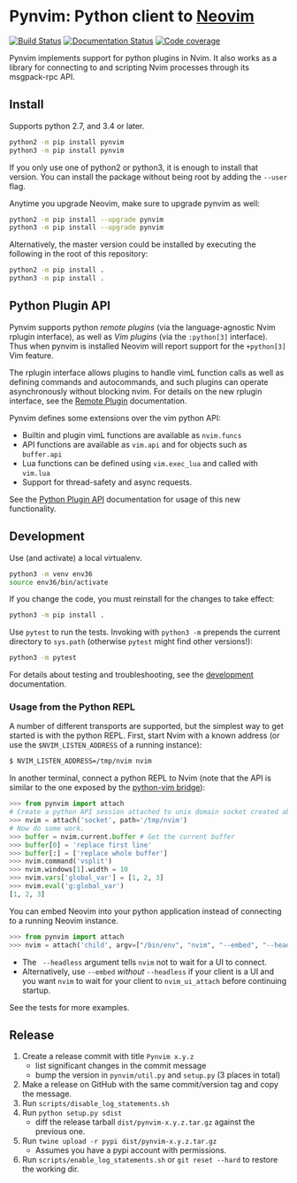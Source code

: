 Pynvim: Python client to [Neovim](https://github.com/neovim/neovim)
===================================================================

[![Build Status](https://travis-ci.org/neovim/pynvim.svg?branch=master)](https://travis-ci.org/neovim/pynvim)
[![Documentation Status](https://readthedocs.org/projects/pynvim/badge/?version=latest)](http://pynvim.readthedocs.io/en/latest/?badge=latest)
[![Code coverage](https://codecov.io/gh/neovim/pynvim/branch/master/graph/badge.svg)](https://codecov.io/gh/neovim/pynvim)

Pynvim implements support for python plugins in Nvim. It also works as a library for
connecting to and scripting Nvim processes through its msgpack-rpc API.

Install
-------

Supports python 2.7, and 3.4 or later.

```sh
python2 -m pip install pynvim
python3 -m pip install pynvim
```

If you only use one of python2 or python3, it is enough to install that
version. You can install the package without being root by adding the `--user`
flag.

Anytime you upgrade Neovim, make sure to upgrade pynvim as well:
```sh
python2 -m pip install --upgrade pynvim
python3 -m pip install --upgrade pynvim
```

Alternatively, the master version could be installed by executing the following
in the root of this repository:
```sh
python2 -m pip install .
python3 -m pip install .
```

Python Plugin API
-----------------

Pynvim supports python _remote plugins_ (via the language-agnostic Nvim rplugin
interface), as well as _Vim plugins_ (via the `:python[3]` interface). Thus when
pynvim is installed Neovim will report support for the `+python[3]` Vim feature.

The rplugin interface allows plugins to handle vimL function calls as well as
defining commands and autocommands, and such plugins can operate asynchronously
without blocking nvim.  For details on the new rplugin interface,
see the [Remote Plugin](http://pynvim.readthedocs.io/en/latest/usage/remote-plugins.html) documentation.

Pynvim defines some extensions over the vim python API:

* Builtin and plugin vimL functions are available as `nvim.funcs`
* API functions are available as `vim.api` and for objects such as `buffer.api`
* Lua functions can be defined using `vim.exec_lua` and called with `vim.lua`
* Support for thread-safety and async requests.

See the [Python Plugin API](http://pynvim.readthedocs.io/en/latest/usage/python-plugin-api.html) documentation for usage of this new functionality.

Development
-----------

Use (and activate) a local virtualenv.

```sh
python3 -m venv env36
source env36/bin/activate
```

If you change the code, you must reinstall for the changes to take effect:

```sh
python3 -m pip install .
```

Use `pytest` to run the tests. Invoking with `python3 -m` prepends the current
directory to `sys.path` (otherwise `pytest` might find other versions!):

```sh
python3 -m pytest
```

For details about testing and troubleshooting, see the
[development](http://pynvim.readthedocs.io/en/latest/development.html)
documentation.

### Usage from the Python REPL

A number of different transports are supported, but the simplest way to get
started is with the python REPL. First, start Nvim with a known address (or use
the `$NVIM_LISTEN_ADDRESS` of a running instance):

```sh
$ NVIM_LISTEN_ADDRESS=/tmp/nvim nvim
```

In another terminal, connect a python REPL to Nvim (note that the API is similar
to the one exposed by the [python-vim
bridge](http://vimdoc.sourceforge.net/htmldoc/if_pyth.html#python-vim)):

```python
>>> from pynvim import attach
# Create a python API session attached to unix domain socket created above:
>>> nvim = attach('socket', path='/tmp/nvim')
# Now do some work. 
>>> buffer = nvim.current.buffer # Get the current buffer
>>> buffer[0] = 'replace first line'
>>> buffer[:] = ['replace whole buffer']
>>> nvim.command('vsplit')
>>> nvim.windows[1].width = 10
>>> nvim.vars['global_var'] = [1, 2, 3]
>>> nvim.eval('g:global_var')
[1, 2, 3]
```

You can embed Neovim into your python application instead of connecting to
a running Neovim instance.

```python
>>> from pynvim import attach
>>> nvim = attach('child', argv=["/bin/env", "nvim", "--embed", "--headless"])
```

- The ` --headless` argument tells `nvim` not to wait for a UI to connect.
- Alternatively, use `--embed` _without_ `--headless` if your client is a UI
  and you want `nvim` to wait for your client to `nvim_ui_attach` before
  continuing startup.

See the tests for more examples.

Release
-------

1. Create a release commit with title `Pynvim x.y.z`
   - list significant changes in the commit message
   - bump the version in `pynvim/util.py` and `setup.py` (3 places in total)
2. Make a release on GitHub with the same commit/version tag and copy the message.
3. Run `scripts/disable_log_statements.sh`
4. Run `python setup.py sdist`
    - diff the release tarball `dist/pynvim-x.y.z.tar.gz` against the previous one.
5. Run `twine upload -r pypi dist/pynvim-x.y.z.tar.gz`
    - Assumes you have a pypi account with permissions.
6. Run `scripts/enable_log_statements.sh` or `git reset --hard` to restore the working dir.
